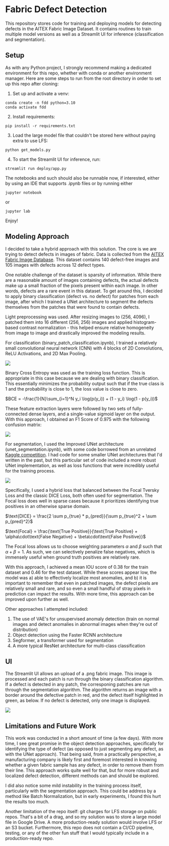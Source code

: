 # Fabric Defect Detection
This repository stores code for training and deploying models for detecting defects in the AITEX Fabric Image Dataset. It contains routines to train multiple model versions as well as a Streamlit UI for inference (classification and segmentation).

## Setup
As with any Python project, I strongly recommend making a dedicated environment for this repo, whether with conda or another environment manager. Here are some steps to run from the root directory in order to set up this repo after cloning:

1. Set up and activate a venv:
```
conda create -n fdd python=3.10
conda activate fdd
```

2. Install requirements:
```
pip install -r requirements.txt
```

3. Load the large model file that couldn't be stored here without paying extra to use LFS:
```
python get_models.py
```

4. To start the Streamlit UI for inference, run:
```
streamlit run deploy/app.py
``` 

The notebooks and such should also be runnable now, if interested, either by using an IDE that supports .ipynb files or by running either
```
jupyter notebook
```
or 
```
jupyter lab
```

Enjoy!

## Modeling Approach
I decided to take a hybrid approach with this solution. The core is we are trying to detect defects in images of fabric. Data is collected from the [AITEX Fabric Image Database](https://www.kaggle.com/datasets/nexuswho/aitex-fabric-image-database). This dataset contains 140 defect-free images and 105 images with defects across 12 defect types.

One notable challenge of the dataset is sparsity of information. While there are a reasonable amount of images containing defects, the actual defects make up a small fraction of the pixels present within each image. In other words, defects are a rare event in this dataset. To get around this, I decided to apply binary classification (defect vs. no defect) for patches from each image, after which I trained a UNet architecture to segment the defects themselves from the patches that were found to contain defects.

Light preprocessing was used. After resizing images to (256, 4096), I patched them into 16 different (256, 256) images and applied histogram-based contrast normalization - this helped ensure relative homogeneity from image to image and drastically improved the modeling results.

For classification (binary_patch_classification.ipynb), I trained a relatively small convolutional neural network (CNN) with 4 blocks of 2D Convolutions, ReLU Activations, and 2D Max Pooling.

![](data/images/classifier_architecture.svg)

Binary Cross Entropy was used as the training loss function. This is appropriate in this case because we are dealing with binary classification. This essentially minimizes the probability output such that if the true class is 1 and the probability is close to 1, the loss value is close to zero.

$BCE = -\frac{1}{N}\sum_{i=1}^N y_i \log(p(y_i)) + (1 - y_i) \log(1 - p(y_i))$

These feature extraction layers were followed by two sets of fully-connected dense layers, and a single-value sigmoid layer on the output. With this approach, I obtained an F1 Score of 0.975 with the following confusion matrix:

![](data/images/cm.png)

For segmentation, I used the Improved UNet architecture (unet_segmentation.ipynb), with some code borrowed from an unrelated [Kaggle competition](https://www.kaggle.com/code/alexj21/pytorch-eda-unet-from-scratch-finetuning). I had code for some smaller UNet architectures that I'd written in the past, but this particular set of code included a more robust UNet implementation, as well as loss functions that were incredibly useful for the training process. 


![](data/images/unet_architecture.svg)

Specifically, I used a hybrid loss that balanced between the Focal Tversky Loss and the classic DICE Loss, both often used for segmentation. The Focal loss does well in sparse cases because it prioritizes identifying true positives in an otherwise sparse domain.

$\text{DICE} = \frac{2 \sum p_{true} * p_{pred}}{\sum p_{true}^2 + \sum p_{pred}^2}$

$\text{Focal} = \frac{\text{True Positive}}{\text{True Positive} + \alpha\cdot\text{False Negative} + \beta\cdot\text{False Positive}}$

The Focal loss allows us to choose weighting parameters $\alpha$ and $\beta$ such that $\alpha + \beta = 1$. As such, we can selectively penalize false negatives, which is immensely useful when ground truth positives are relatively rare. 

With this approach, I achieved a mean IOU score of 0.38 for the train dataset and 0.46 for the test dataset. While these scores appear low, the model was a) able to effectively localize most anomalies, and b) it is important to remember that even in patched images, the defect pixels are relatively small and rare, and so even a small handful of stray pixels in prediction can impact the results. With more time, this approach can be improved upon further as well.

Other approaches I attempted included:

1. The use of VAE's for unsupervised anomaly detection (train on normal images and detect anomalies in abnormal images when they're  out of distribution)
2. Object detection using the Faster RCNN architecture
3. Segformer, a transformer used for segmentation
4. A more typical ResNet architecture for multi-class classification

## UI
The Streamlit UI allows an upload of a .png fabric image. This image is processed and each patch is run through the binary classification algorithm. If a defect is detected in any patch, the corresponing patches are run through the segmentation algorithm. The algorithm returns an image with a border around the defective patch in red, and the defect itself highlighted in green, as below. If no defect is detected, only one image is displayed.

![](data/images/ui.png)

## Limitations and Future Work
This work was conducted in a short amount of time (a few days). With more time, I see great promise in the object detection approaches, specifically for identifying the type of defect (as opposed to just segmenting any defect, as with the UNet approach). That being said, from a practically perspective, a manufacturing company is likely first and foremost interested in knowing whether a given fabric sample has any defect, in order to remove them from their line. This approach works quite well for that, but for more robust and localized defect detection, different methods can and should be explored.

I did also notice some mild instability in the training process itself, particularly with the segmentation approach. This could be address by a method like Batch Normalization, but in early experiments, I found this hurt the results too much.

Another limitation of the repo itself: git charges for LFS storage on public repos. That's a bit of a drag, and so my solution was to store a large model file in Google Drive. A more production-ready solution would involve LFS or an S3 bucket. Furthermore, this repo does not contain a CI/CD pipeline, testing, or any of the other fun stuff that I would typically include in a production-ready repo.